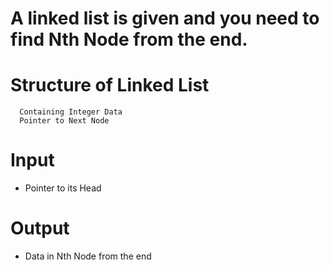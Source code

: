 #  A linked list is given and you need to find Nth Node from the end.

# Structure of Linked List
```
  Containing Integer Data
  Pointer to Next Node
```

# Input
- Pointer to its Head

# Output
- Data in Nth Node from the end


